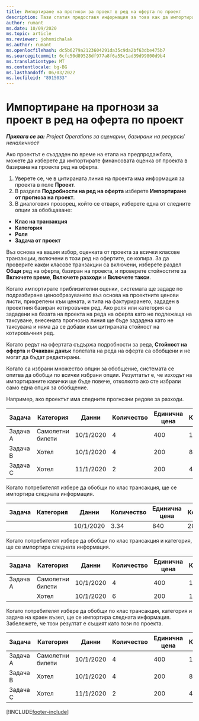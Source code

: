 ```yaml
---
title: Импортиране на прогнози за проект в ред на оферта по проект
description: Тази статия предоставя информация за това как да импортирате прогнози от проект за ред на оферта по проект.
author: rumant
ms.date: 10/09/2020
ms.topic: article
ms.reviewer: johnmichalak
ms.author: rumant
ms.openlocfilehash: dc5b6279a2123604291da35c9da2bf63dbe475b7
ms.sourcegitcommit: 6cfc50d89528df977a8f6a55c1ad39d99800d9b4
ms.translationtype: MT
ms.contentlocale: bg-BG
ms.lasthandoff: 06/03/2022
ms.locfileid: "8915033"
---
```

# <a name="import-estimates-for-a-project-to-a-project-quote-line"></a>Импортиране на прогнози за проект в ред на оферта по проект

_**Прилага се за:** Project Operations за сценарии, базирани на ресурси/неналичност_


Ако проектът е създаден по време на етапа на предпродажбата, можете да изберете да импортирате финансовата оценка от проекта в базирана на проекта ред на оферта.

1. Уверете се, че в цитираната линия на проекта има информация за проекта в поле **Проект**.
2. В раздела **Подробности на ред на оферта** изберете **Импортиране от прогноза на проект**.
3. В диалоговия прозорец, който се отваря, изберете една от следните опции за обобщаване:

  - **Клас на транзакция**
  - **Категория**
  - **Роля** 
  - **Задача от проект**

Въз основа на вашия избор, оценката от проекта за всички класове транзакции, включени в този ред на офертите, се копира. За да проверите какви класове транзакции са включени, изберете раздел **Общи** ред на оферта, базиран на проекта, и проверете стойностите за **Включете време**, **Включете разходи** и **Включете такси**.

Когато импортирате приблизителни оценки, системата ще зададе по подразбиране ценообразуването въз основа на проектните ценови листи, прикрепени към цената, и типа на фактурирането, зададен в проектния базиран котировъчен ред. Ако роля или категория са зададени на базата на проекта на реда на оферта като не подлежаща на таксуване, внесената прогнозна линия ще бъде зададена като не таксувана и няма да се добави към цитираната стойност на котировъчния ред.

Когато редът на офертата съдържа подробности за реда, **Стойност на оферта** и **Очакван данък** полетата на реда на оферта са обобщени и не могат да бъдат редактирани.

Когато са избрани множество опции за обобщение, системата се опитва да обобщи по всички избрани опции. Резултатът е, че изходът на импортираните кавички ще бъде повече, отколкото ако сте избрали само една опция за обобщение.

Например, ако проектът има следните прогнозни редове за разходи.

| Задача | Категория | Данни | Количество | Единична цена | Количество |
| --- | --- | --- | --- | --- | --- |
| Задача А | Самолетни билети | 10/1/2020 | 4 | 400 | 1600 |
| Задача B | Хотел | 10/1/2020 | 4 | 200 | 800 |
| Задача C | Хотел | 11/1/2020 | 2 | 200 | 400 |

Когато потребителят избере да обобщи по клас трансакция, ще се импортира следната информация.

| Задача | Категория | Данни | Количество | Единична цена | Количество |
| --- | --- | --- | --- | --- | --- |
| | | 10/1/2020 | 3.34 | 840 | 2800 |

Когато потребителят избере да обобщи по клас трансакция и категория, ще се импортира следната информация.

| Задача | Категория | Данни | Количество | Единична цена | Количество |
| --- | --- | --- | --- | --- | --- |
| Задача А | Самолетни билети | 10/1/2020 | 4 | 400 | 1600 |
| | Хотел | 10/1/2020 | 6 | 200 | 1200 |

Когато потребителят избере да обобщи по клас трансакция, категория и задача на краен възел, ще се импортира следната информация. Забележете, че този резултат е същият като този по проекта.

| Задача | Категория | Данни | Количество | Единична цена | Количество |
| --- | --- | --- | --- | --- | --- |
| Задача А | Самолетни билети | 10/1/2020 | 4 | 400 | 1600 |
| Задача B | Хотел | 10/1/2020 | 4 | 200 | 800 |
| Задача C | Хотел | 11/1/2020 | 2 | 200 | 400 |


[!INCLUDE[footer-include](../includes/footer-banner.md)]
